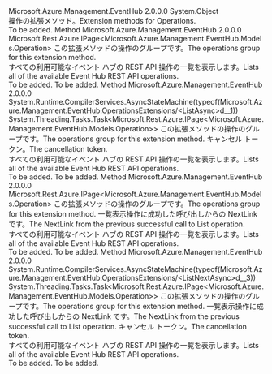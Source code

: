 <Type Name="OperationsExtensions" FullName="Microsoft.Azure.Management.EventHub.OperationsExtensions">
  <TypeSignature Language="C#" Value="public static class OperationsExtensions" />
  <TypeSignature Language="ILAsm" Value=".class public auto ansi abstract sealed beforefieldinit OperationsExtensions extends System.Object" />
  <TypeSignature Language="DocId" Value="T:Microsoft.Azure.Management.EventHub.OperationsExtensions" />
  <TypeSignature Language="VB.NET" Value="Public Module OperationsExtensions" />
  <TypeSignature Language="F#" Value="type OperationsExtensions = class" />
  <AssemblyInfo>
    <AssemblyName>Microsoft.Azure.Management.EventHub</AssemblyName>
    <AssemblyVersion>2.0.0.0</AssemblyVersion>
  </AssemblyInfo>
  <Base>
    <BaseTypeName>System.Object</BaseTypeName>
  </Base>
  <Interfaces />
  <Docs>
    <summary>
            <span data-ttu-id="b9c9a-101">操作の拡張メソッド。</span><span class="sxs-lookup"><span data-stu-id="b9c9a-101">Extension methods for Operations.</span></span>
            </summary>
    <remarks>To be added.</remarks>
  </Docs>
  <Members>
    <Member MemberName="List">
      <MemberSignature Language="C#" Value="public static Microsoft.Rest.Azure.IPage&lt;Microsoft.Azure.Management.EventHub.Models.Operation&gt; List (this Microsoft.Azure.Management.EventHub.IOperations operations);" />
      <MemberSignature Language="ILAsm" Value=".method public static hidebysig class Microsoft.Rest.Azure.IPage`1&lt;class Microsoft.Azure.Management.EventHub.Models.Operation&gt; List(class Microsoft.Azure.Management.EventHub.IOperations operations) cil managed" />
      <MemberSignature Language="DocId" Value="M:Microsoft.Azure.Management.EventHub.OperationsExtensions.List(Microsoft.Azure.Management.EventHub.IOperations)" />
      <MemberSignature Language="VB.NET" Value="&lt;Extension()&gt;&#xA;Public Function List (operations As IOperations) As IPage(Of Operation)" />
      <MemberSignature Language="F#" Value="static member List : Microsoft.Azure.Management.EventHub.IOperations -&gt; Microsoft.Rest.Azure.IPage&lt;Microsoft.Azure.Management.EventHub.Models.Operation&gt;" Usage="Microsoft.Azure.Management.EventHub.OperationsExtensions.List operations" />
      <MemberType>Method</MemberType>
      <AssemblyInfo>
        <AssemblyName>Microsoft.Azure.Management.EventHub</AssemblyName>
        <AssemblyVersion>2.0.0.0</AssemblyVersion>
      </AssemblyInfo>
      <ReturnValue>
        <ReturnType>Microsoft.Rest.Azure.IPage&lt;Microsoft.Azure.Management.EventHub.Models.Operation&gt;</ReturnType>
      </ReturnValue>
      <Parameters>
        <Parameter Name="operations" Type="Microsoft.Azure.Management.EventHub.IOperations" RefType="this" />
      </Parameters>
      <Docs>
        <param name="operations">
            <span data-ttu-id="b9c9a-102">この拡張メソッドの操作のグループです。</span><span class="sxs-lookup"><span data-stu-id="b9c9a-102">The operations group for this extension method.</span></span>
            </param>
        <summary>
            <span data-ttu-id="b9c9a-103">すべての利用可能なイベント ハブの REST API 操作の一覧を表示します。</span><span class="sxs-lookup"><span data-stu-id="b9c9a-103">Lists all of the available Event Hub REST API operations.</span></span>
            </summary>
        <returns>To be added.</returns>
        <remarks>To be added.</remarks>
      </Docs>
    </Member>
    <Member MemberName="ListAsync">
      <MemberSignature Language="C#" Value="public static System.Threading.Tasks.Task&lt;Microsoft.Rest.Azure.IPage&lt;Microsoft.Azure.Management.EventHub.Models.Operation&gt;&gt; ListAsync (this Microsoft.Azure.Management.EventHub.IOperations operations, System.Threading.CancellationToken cancellationToken = null);" />
      <MemberSignature Language="ILAsm" Value=".method public static hidebysig class System.Threading.Tasks.Task`1&lt;class Microsoft.Rest.Azure.IPage`1&lt;class Microsoft.Azure.Management.EventHub.Models.Operation&gt;&gt; ListAsync(class Microsoft.Azure.Management.EventHub.IOperations operations, valuetype System.Threading.CancellationToken cancellationToken) cil managed" />
      <MemberSignature Language="DocId" Value="M:Microsoft.Azure.Management.EventHub.OperationsExtensions.ListAsync(Microsoft.Azure.Management.EventHub.IOperations,System.Threading.CancellationToken)" />
      <MemberSignature Language="F#" Value="static member ListAsync : Microsoft.Azure.Management.EventHub.IOperations * System.Threading.CancellationToken -&gt; System.Threading.Tasks.Task&lt;Microsoft.Rest.Azure.IPage&lt;Microsoft.Azure.Management.EventHub.Models.Operation&gt;&gt;" Usage="Microsoft.Azure.Management.EventHub.OperationsExtensions.ListAsync (operations, cancellationToken)" />
      <MemberType>Method</MemberType>
      <AssemblyInfo>
        <AssemblyName>Microsoft.Azure.Management.EventHub</AssemblyName>
        <AssemblyVersion>2.0.0.0</AssemblyVersion>
      </AssemblyInfo>
      <Attributes>
        <Attribute>
          <AttributeName>System.Runtime.CompilerServices.AsyncStateMachine(typeof(Microsoft.Azure.Management.EventHub.OperationsExtensions/&lt;ListAsync&gt;d__1))</AttributeName>
        </Attribute>
      </Attributes>
      <ReturnValue>
        <ReturnType>System.Threading.Tasks.Task&lt;Microsoft.Rest.Azure.IPage&lt;Microsoft.Azure.Management.EventHub.Models.Operation&gt;&gt;</ReturnType>
      </ReturnValue>
      <Parameters>
        <Parameter Name="operations" Type="Microsoft.Azure.Management.EventHub.IOperations" RefType="this" />
        <Parameter Name="cancellationToken" Type="System.Threading.CancellationToken" />
      </Parameters>
      <Docs>
        <param name="operations">
            <span data-ttu-id="b9c9a-104">この拡張メソッドの操作のグループです。</span><span class="sxs-lookup"><span data-stu-id="b9c9a-104">The operations group for this extension method.</span></span>
            </param>
        <param name="cancellationToken">
            <span data-ttu-id="b9c9a-105">キャンセル トークン。</span><span class="sxs-lookup"><span data-stu-id="b9c9a-105">The cancellation token.</span></span>
            </param>
        <summary>
            <span data-ttu-id="b9c9a-106">すべての利用可能なイベント ハブの REST API 操作の一覧を表示します。</span><span class="sxs-lookup"><span data-stu-id="b9c9a-106">Lists all of the available Event Hub REST API operations.</span></span>
            </summary>
        <returns>To be added.</returns>
        <remarks>To be added.</remarks>
      </Docs>
    </Member>
    <Member MemberName="ListNext">
      <MemberSignature Language="C#" Value="public static Microsoft.Rest.Azure.IPage&lt;Microsoft.Azure.Management.EventHub.Models.Operation&gt; ListNext (this Microsoft.Azure.Management.EventHub.IOperations operations, string nextPageLink);" />
      <MemberSignature Language="ILAsm" Value=".method public static hidebysig class Microsoft.Rest.Azure.IPage`1&lt;class Microsoft.Azure.Management.EventHub.Models.Operation&gt; ListNext(class Microsoft.Azure.Management.EventHub.IOperations operations, string nextPageLink) cil managed" />
      <MemberSignature Language="DocId" Value="M:Microsoft.Azure.Management.EventHub.OperationsExtensions.ListNext(Microsoft.Azure.Management.EventHub.IOperations,System.String)" />
      <MemberSignature Language="VB.NET" Value="&lt;Extension()&gt;&#xA;Public Function ListNext (operations As IOperations, nextPageLink As String) As IPage(Of Operation)" />
      <MemberSignature Language="F#" Value="static member ListNext : Microsoft.Azure.Management.EventHub.IOperations * string -&gt; Microsoft.Rest.Azure.IPage&lt;Microsoft.Azure.Management.EventHub.Models.Operation&gt;" Usage="Microsoft.Azure.Management.EventHub.OperationsExtensions.ListNext (operations, nextPageLink)" />
      <MemberType>Method</MemberType>
      <AssemblyInfo>
        <AssemblyName>Microsoft.Azure.Management.EventHub</AssemblyName>
        <AssemblyVersion>2.0.0.0</AssemblyVersion>
      </AssemblyInfo>
      <ReturnValue>
        <ReturnType>Microsoft.Rest.Azure.IPage&lt;Microsoft.Azure.Management.EventHub.Models.Operation&gt;</ReturnType>
      </ReturnValue>
      <Parameters>
        <Parameter Name="operations" Type="Microsoft.Azure.Management.EventHub.IOperations" RefType="this" />
        <Parameter Name="nextPageLink" Type="System.String" />
      </Parameters>
      <Docs>
        <param name="operations">
            <span data-ttu-id="b9c9a-107">この拡張メソッドの操作のグループです。</span><span class="sxs-lookup"><span data-stu-id="b9c9a-107">The operations group for this extension method.</span></span>
            </param>
        <param name="nextPageLink">
            <span data-ttu-id="b9c9a-108">一覧表示操作に成功した呼び出しからの NextLink です。</span><span class="sxs-lookup"><span data-stu-id="b9c9a-108">The NextLink from the previous successful call to List operation.</span></span>
            </param>
        <summary>
            <span data-ttu-id="b9c9a-109">すべての利用可能なイベント ハブの REST API 操作の一覧を表示します。</span><span class="sxs-lookup"><span data-stu-id="b9c9a-109">Lists all of the available Event Hub REST API operations.</span></span>
            </summary>
        <returns>To be added.</returns>
        <remarks>To be added.</remarks>
      </Docs>
    </Member>
    <Member MemberName="ListNextAsync">
      <MemberSignature Language="C#" Value="public static System.Threading.Tasks.Task&lt;Microsoft.Rest.Azure.IPage&lt;Microsoft.Azure.Management.EventHub.Models.Operation&gt;&gt; ListNextAsync (this Microsoft.Azure.Management.EventHub.IOperations operations, string nextPageLink, System.Threading.CancellationToken cancellationToken = null);" />
      <MemberSignature Language="ILAsm" Value=".method public static hidebysig class System.Threading.Tasks.Task`1&lt;class Microsoft.Rest.Azure.IPage`1&lt;class Microsoft.Azure.Management.EventHub.Models.Operation&gt;&gt; ListNextAsync(class Microsoft.Azure.Management.EventHub.IOperations operations, string nextPageLink, valuetype System.Threading.CancellationToken cancellationToken) cil managed" />
      <MemberSignature Language="DocId" Value="M:Microsoft.Azure.Management.EventHub.OperationsExtensions.ListNextAsync(Microsoft.Azure.Management.EventHub.IOperations,System.String,System.Threading.CancellationToken)" />
      <MemberSignature Language="F#" Value="static member ListNextAsync : Microsoft.Azure.Management.EventHub.IOperations * string * System.Threading.CancellationToken -&gt; System.Threading.Tasks.Task&lt;Microsoft.Rest.Azure.IPage&lt;Microsoft.Azure.Management.EventHub.Models.Operation&gt;&gt;" Usage="Microsoft.Azure.Management.EventHub.OperationsExtensions.ListNextAsync (operations, nextPageLink, cancellationToken)" />
      <MemberType>Method</MemberType>
      <AssemblyInfo>
        <AssemblyName>Microsoft.Azure.Management.EventHub</AssemblyName>
        <AssemblyVersion>2.0.0.0</AssemblyVersion>
      </AssemblyInfo>
      <Attributes>
        <Attribute>
          <AttributeName>System.Runtime.CompilerServices.AsyncStateMachine(typeof(Microsoft.Azure.Management.EventHub.OperationsExtensions/&lt;ListNextAsync&gt;d__3))</AttributeName>
        </Attribute>
      </Attributes>
      <ReturnValue>
        <ReturnType>System.Threading.Tasks.Task&lt;Microsoft.Rest.Azure.IPage&lt;Microsoft.Azure.Management.EventHub.Models.Operation&gt;&gt;</ReturnType>
      </ReturnValue>
      <Parameters>
        <Parameter Name="operations" Type="Microsoft.Azure.Management.EventHub.IOperations" RefType="this" />
        <Parameter Name="nextPageLink" Type="System.String" />
        <Parameter Name="cancellationToken" Type="System.Threading.CancellationToken" />
      </Parameters>
      <Docs>
        <param name="operations">
            <span data-ttu-id="b9c9a-110">この拡張メソッドの操作のグループです。</span><span class="sxs-lookup"><span data-stu-id="b9c9a-110">The operations group for this extension method.</span></span>
            </param>
        <param name="nextPageLink">
            <span data-ttu-id="b9c9a-111">一覧表示操作に成功した呼び出しからの NextLink です。</span><span class="sxs-lookup"><span data-stu-id="b9c9a-111">The NextLink from the previous successful call to List operation.</span></span>
            </param>
        <param name="cancellationToken">
            <span data-ttu-id="b9c9a-112">キャンセル トークン。</span><span class="sxs-lookup"><span data-stu-id="b9c9a-112">The cancellation token.</span></span>
            </param>
        <summary>
            <span data-ttu-id="b9c9a-113">すべての利用可能なイベント ハブの REST API 操作の一覧を表示します。</span><span class="sxs-lookup"><span data-stu-id="b9c9a-113">Lists all of the available Event Hub REST API operations.</span></span>
            </summary>
        <returns>To be added.</returns>
        <remarks>To be added.</remarks>
      </Docs>
    </Member>
  </Members>
</Type>